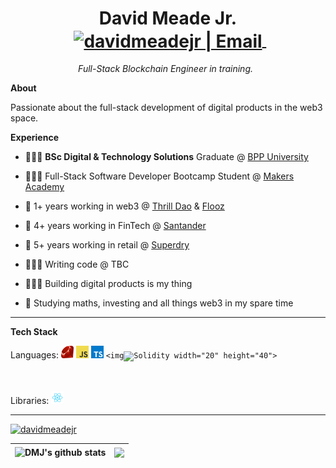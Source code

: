 <h1 align="center"> David Meade Jr.
<br>
<!-- <a href="https://www.linkedin.com/in/davidmeadejr/">
  <img align="center" alt="David Meade Jr. | LinkedIn" width="30px" src="https://github.com/TheDudeThatCode/TheDudeThatCode/blob/master/Assets/Linkedin.svg" />
</a> -->
  &nbsp;
<a href="mailto:davidmeadejnrgmail.com">
  <img align="center" alt="davidmeadejr | Email" width="30px" src="https://github.com/TheDudeThatCode/TheDudeThatCode/blob/master/Assets/Gmail.svg" />
</a>
  &nbsp;
</h1>

<p align="center">
  <em>
   Full-Stack Blockchain Engineer in training.
   &nbsp;
  </em> 
  <br>
</p>

**About**

Passionate about the full-stack development of digital products in the web3 space.

**Experience**

* 🧑🏿‍🎓 **BSc Digital & Technology Solutions** Graduate @ [BPP University](https://www.bpp.com/)

* 🧑🏿‍💻 Full-Stack Software Developer Bootcamp Student @ [Makers Academy](https://makers.tech/) 

* 🚀 1+ years working in web3 @ [Thrill Dao](https://thrill.digital/) & [Flooz](https://docs.flooz.trade/)

* 🏦 4+ years working in FinTech @ [Santander](https://www.santander.co.uk/)

* 🏬 5+ years working in retail @ [Superdry](https://www.superdry.com/)

* 🧑🏿‍💻 Writing code @ TBC

* 🙋🏿‍♂️ Building digital products is my thing

* 🔭 Studying maths, investing and all things web3 in my spare time

---

**Tech Stack**  

Languages: <code><img height="20" src="https://raw.githubusercontent.com/github/explore/80688e429a7d4ef2fca1e82350fe8e3517d3494d/topics/ruby/ruby.png"></code>
<code><img height="20" src="https://raw.githubusercontent.com/github/explore/80688e429a7d4ef2fca1e82350fe8e3517d3494d/topics/javascript/javascript.png"></code>
<code><img height="20" src="https://raw.githubusercontent.com/github/explore/80688e429a7d4ef2fca1e82350fe8e3517d3494d/topics/typescript/typescript.png"></code>
<code><img![Solidity](https://download.logo.wine/logo/Solidity/Solidity-Logo.wine.png) width="20" height="40"></code>

<br /> 
<br /> 
Libraries: <code><img height="20" src="https://raw.githubusercontent.com/github/explore/80688e429a7d4ef2fca1e82350fe8e3517d3494d/topics/react/react.png"></code>
<!-- <code><img height="20" src="https://raw.githubusercontent.com/github/explore/80688e429a7d4ef2fca1e82350fe8e3517d3494d/topics/solidity/solidity.png"></code> -->

<!-- <!-- <code><img height="20" src="https://raw.githubusercontent.com/github/explore/80688e429a7d4ef2fca1e82350fe8e3517d3494d/topics/react/react.png"></code>
<code><img height="20" src="https://raw.githubusercontent.com/github/explore/5c058a388828bb5fde0bcafd4bc867b5bb3f26f3/topics/angular/angular.png"></code>
<code><img height="20" src="https://raw.githubusercontent.com/github/explore/80688e429a7d4ef2fca1e82350fe8e3517d3494d/topics/nodejs/nodejs.png"></code>   -->

---

<p align="left"> <a href="https://github.com/ryo-ma/github-profile-trophy"><img src="https://github-profile-trophy.vercel.app/?username=davidmeadejr&theme=matrix&margin-w=15&margin-h=15&column=7" alt="davidmeadejr" /></a> </p>

| <img align="center" src="https://github-readme-stats.vercel.app/api?username=davidmeadejr&show_icons=true&theme=chartreuse-dark" alt="DMJ's github stats" /></a> | <img align="center" src="https://github-readme-stats.vercel.app/api/top-langs/?username=davidmeadejr&layout=compact&theme=chartreuse-dark" /></a> |
| ------------- | ------------- |

